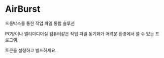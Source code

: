 # AirBurst

드롭박스를 통한 작업 파일 통합 솔루션

PC방이나 멀티미디어실 컴퓨터같은 작업 파일 동기화가 어려운 환경에서 쓸 수 있는 프로그램.

토큰을 설정하고 빌드하세요.
